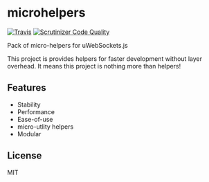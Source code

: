 # microhelpers

[![Travis](https://img.shields.io/travis/dalisoft/microhelpers.svg)](http://github.com/dalisoft/microhelpers)
[![Scrutinizer Code Quality](https://scrutinizer-ci.com/g/dalisoft/microhelpers/badges/quality-score.png?b=master)](https://scrutinizer-ci.com/g/dalisoft/microhelpers/?branch=master)

Pack of micro-helpers for uWebSockets.js

This project is provides helpers for faster development without layer overhead. It means this project is nothing more than helpers!

## Features

- Stability
- Performance
- Ease-of-use
- micro-utlity helpers
- Modular

## License

MIT

